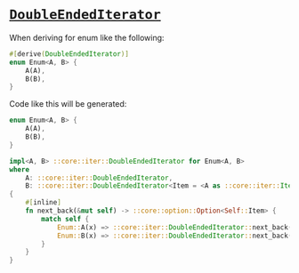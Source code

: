 # [`DoubleEndedIterator`](https://doc.rust-lang.org/std/iter/trait.DoubleEndedIterator.html)

When deriving for enum like the following:

```rust
#[derive(DoubleEndedIterator)]
enum Enum<A, B> {
    A(A),
    B(B),
}
```

Code like this will be generated:

```rust
enum Enum<A, B> {
    A(A),
    B(B),
}

impl<A, B> ::core::iter::DoubleEndedIterator for Enum<A, B>
where
    A: ::core::iter::DoubleEndedIterator,
    B: ::core::iter::DoubleEndedIterator<Item = <A as ::core::iter::Iterator>::Item>,
{
    #[inline]
    fn next_back(&mut self) -> ::core::option::Option<Self::Item> {
        match self {
            Enum::A(x) => ::core::iter::DoubleEndedIterator::next_back(x),
            Enum::B(x) => ::core::iter::DoubleEndedIterator::next_back(x),
        }
    }
}
```

